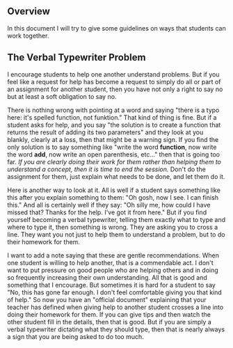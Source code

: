 ## Overview

In this document I will try to give some guidelines on ways that students can work together.

## The Verbal Typewriter Problem

I encourage students to help one another understand problems. But if you feel like a request for help has become a request to simply do all or part of an assignment for another student, then you have not only a right to say no but at least a soft obligation to say no.

There is nothing wrong with pointing at a word and saying "there is a typo here: it's spelled function, not funktion." That kind of thing is fine. But if a student asks for help, and you say "the solution is to create a function that returns the result of adding its two parameters" and they look at you blankly, clearly at a loss, then that might be a warning sign. If you find the only solution is to say something like "write the word **function**, now write the word **add**, now write an open parenthesis, etc..." then that is going too far. _If you are clearly doing their work for them rather than helping them to understand a concept, then it is time to end the session._  Don't do the assignment for them, just explain what needs to be done, and let them do it.

Here is another way to look at it. All is well if a student says something like this after you explain something to them: "Oh gosh, now I see. I can finish this." And all is certainly well if they say: "Oh silly me, how could I have missed that? Thanks for the help. I've got it from here." But if you find yourself becoming a verbal typewriter, telling them exactly what to type and where to type it, then something is wrong. They are asking you to cross a line. They want you not just to help them to  understand a problem, but to do their homework for them.

I want to add a note saying that these are gentle recommendations. When one student is willing to help another, that is a commendable act. I don't want to put pressure on good people who are helping others and in doing so frequently increasing their own understanding. All that is good and something that I encourage. But sometimes it is hard for a student to say "No, this has gone far enough. I don't feel comfortable giving you that kind of help." So now you have an "official document" explaining that your teacher has defined when giving help to another student crosses a line into doing their homework for them. If you can give tips and then watch the other student fill in the details, then that is good. But if you are simply a verbal typewriter dictating what they should type, then that is nearly always a sign that you are being asked to do too much.
